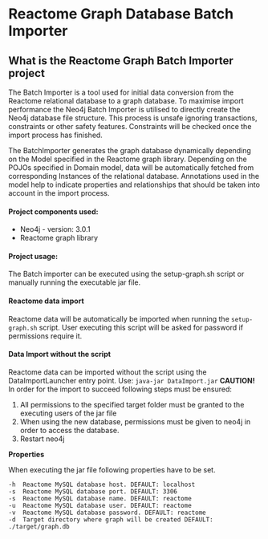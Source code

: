 <!--![Logo](https://cdn.evbuc.com/images/3621635/40070539972/1/logo.png)-->

# Reactome Graph Database Batch Importer

## What is the Reactome Graph Batch Importer project

The Batch Importer is a tool used for initial data conversion from the Reactome relational database to a graph database. To maximise import performance the Neo4j Batch Importer is utilised to directly create the Neo4j database file structure. This process is unsafe ignoring transactions, constraints or other safety features. Constraints will be checked once the import process has finished. 

The BatchImporter generates the graph database dynamically depending on the Model specified in the Reactome graph library. Depending on the POJOs specified in Domain model, data will be automatically fetched from corresponding Instances of the relational database. Annotations used in the model help to indicate properties and relationships that should be taken into account in the import process.  

#### Project components used:

* Neo4j - version: 3.0.1
* Reactome graph library 

#### Project usage: 

The Batch importer can be executed using the setup-graph.sh script or manually running the executable jar file. 

#### Reactome data import

Reactome data will be automatically be imported when running the ```setup-graph.sh``` script. User executing this script will be asked for password if permissions require it.

#### Data Import without the script

Reactome data can be imported without the script using the DataImportLauncher entry point. Use: ```java-jar DataImport.jar```
**CAUTION!**
In order for the import to succeed following steps must be ensured:
 1) All permissions to the specified target folder must be granted to the executing users of the jar file
 2) When using the new database, permissions must be given to neo4j in order to access the database.
 3) Restart neo4j 

**Properties**

When executing the jar file following properties have to be set.

    -h  Reactome MySQL database host. DEFAULT: localhost
    -s  Reactome MySQL database port. DEFAULT: 3306
    -s  Reactome MySQL database name. DEFAULT: reactome
    -u  Reactome MySQL database user. DEFAULT: reactome
    -v  Reactome MySQL database password. DEFAULT: reactome
    -d  Target directory where graph will be created DEFAULT: ./target/graph.db
